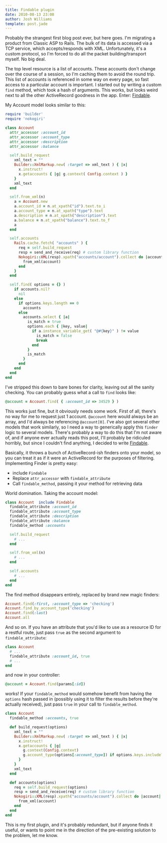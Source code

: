 ```yaml
---
title: Findable plugin
date: 2010-08-13 23:08
author: Josh Williams
template: post.jade
---
```

Probably the strangest first blog post ever, but here goes.  I'm migrating a
product from Classic ASP to Rails.  The bulk of its data is accessed via a
TCP service, which accepts/responds with XML.  Unfortunately, it's a custom
protocol, so I'm forced to do all the packet building/transport myself.  No big
deal.

The top level resource is a list of accounts.  These accounts don't change over
the course of a session, so I'm caching them to avoid the round trip.  This
list of accounts is referenced in some way on every page, so fast access to a
particular account is important.  I started out by writing a custom `find`
method, which took a hash of arguments.  This works, but looks weird next to
all the other ActiveRecord goodness in the app.  Enter:
[Findable](http://www.github.com/t3hpr1m3/findable).

<!--more-->
My Account model looks similar to this:

```ruby
require 'builder'
require 'nokogiri'

class Account
  attr_accessor :account_id
  attr_accessor :account_type
  attr_accessor :description
  attr_accessor :balance

  self.build_request
    xml_text = ""
    Builder::XmlMarkup.new( :target => xml_text ) { |x|
      x.instruct!
      x.getaccounts { |g| g.context( Config.context ) }
    }
    xml_text
  end

  self.from_xml(n)
    a = Account.new
    a.account_id = n.at_xpath("id").text.to_i
    a.account_type = n.at_xpath("type").text
    a.description = n.at_xpath("description").text
    a.balance = n.at_xpath("balance").text.to_f
    a
  end

  self.accounts
    Rails.cache.fetch( "accounts" ) {
      req = self.build_request
      resp = send_and_receive(req) # custom library function
      Nokogiri::XML(resp).xpath("accounts/account").collect do |account|
        from_xml(account)
      end
    }
  end

  self.find( options = {} )
    if accounts.nil?
      nil
    else
      if options.keys.length == 0
        accounts
      else
        accounts.select { |a|
          is_match = true
          options.each { |key, value|
            if a.instance_variable_get( "@#{key}" ) != value
              is_match = false
              break
            end
          }
          is_match
        }
      end
    end
  end
end
```

I've stripped this down to bare bones for clarity, leaving out all the sanity
checking.  You can probably guess what a call to `find` looks like:

```ruby
@account = Account.find( { :account_id => 34529 } )
```

This works just fine, but it obviously needs some work.  First of all, there's
no way for me to request just 1 account.  `@account` here would always be an
array, and I'd always be referencing `@account[0]`.  I've also got several
other models that work similarly, so I need a way to generically apply this
`finder` logic to several models.  There's probably a way to do this that I'm
not aware of, and if anyone ever actually reads this post, I'll probably be
ridiculed horribly, but since I couldn't find anything, I decided to write
[Findable](http://www.github.com/t3hpr1m3/findable).

Basically, it throws a bunch of ActiveRecord-ish finders onto your model, so
you can treat it as if it were an ActiveRecord for the purposes of filtering.
Implementing Finder is pretty easy:

* include `Findable`
* Replace `attr_accessor` with `findable_attribute`
* Call `findable_method`, passing it your method for retrieving data

World domination. Taking the account model:

```ruby
class Account  include Findable
  findable_attribute :account_id
  findable_attribute :account_type
  findable_attribute :description
  findable_attribute :balance
  findable_method :accounts

  self.build_request
    # ...
  end

  self.from_xml(n)
    # ...
  end

  self.accounts
    # ...
  end
end
```

The find method disappears entirely, replaced by brand new magic finders:

```ruby
Account.find(:first, :account_type => 'checking')
Account.find_by_account_type('checking')
Account.find(:last)
Account.all
```

And so on.  If you have an attribute that you'd like to use as a resource ID
for a restful route, just pass `true` as the second argument to
`findable_attribute`:

```ruby
class Account
  # ...
  findable_attribute :account_id, true
  # ...
end
```

and now in your controller:

```ruby
@account = Account.find(params[:id])
```

works!  If your `findable_method` would somehow benefit from having the
`options` hash passed in (possibly using it to filter the results before
they're actually received), just pass `true` in your call to `findable_method`.

```ruby
class Account
  findable_method :accounts, true

  def build_request(options)
    xml_text = ""
    Builder::XmlMarkup.new( :target => xml_text ) { |x|
      x.instruct!
      x.getaccounts { |g|
        g.context(Config.context)
        g.account_type(options[:account_type]) if options.keys.include?(:account_type)
      }
    }
    xml_text
  end

  def accounts(options)
    req = self.build_request(options)
    resp = send_and_receive(req) # custom library function
    Nokogiri::XML(resp).xpath("accounts/account").collect do |account|
      from_xml(account)
    end
  end
end
```

This is my first plugin, and it's probably redundant, but if anyone finds it
useful, or wants to point me in the direction of the pre-existing solution to
the problem, let me know.
